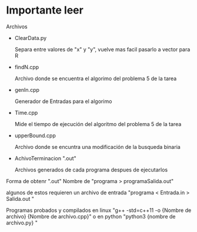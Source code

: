 <h1>Importante leer</h1>
Archivos 
<ul>
    <li>
        <p>ClearData.py </p>
        <p>Separa entre valores de "x" y "y", vuelve mas facil pasarlo a vector para R</p>
    </li>
    <li>
        <p>findN.cpp</p>
        <p>Archivo donde se encuentra el algorimo del problema 5 de la tarea</p>
    </li>
    <li>
        <p>genIn.cpp</p>
        <p>Generador de Entradas para el algorimo</p>
    </li>
    <li>
        <p>Time.cpp</p>
        <p>Mide el tiempo de ejecución del algoritmo del problema 5 de la tarea</p>
    </li>
    <li>
        <p>upperBound.cpp</p>
        <p>Archivo donde se encuntra una modificación de la busqueda binaria</p>
    </li>
    <li>
        <p>AchivoTerminacion ".out"</p>
        <p>Archivos generados de cada programa despues de ejecutarlos </p>
    </li>
</ul>

<p>Forma de obtenr ".out" Nombre de "programa > programaSalida.out" </p>
<p>algunos de estos requieren un archivo de entrada "programa < Entrada.in > Salida.out "</p>

<p>Programas probados y compilados en linux "g++ -std=c++11 -o {Nombre de archivo} {Nombre de archivo.cpp}" o  en python "python3 {nombre de archivo.py} " </p>